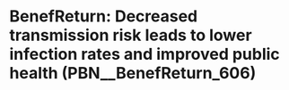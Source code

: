 # BenefReturn: __Decreased transmission risk leads to lower infection rates and improved public health__ (PBN__BenefReturn_606)

